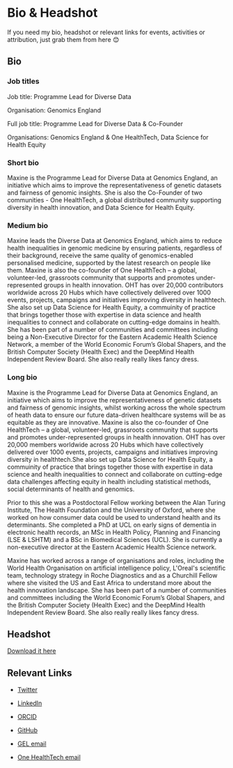 # Bio & Headshot 

If you need my bio, headshot or relevant links for events, activities or attribution, just grab them from here 😊

## Bio 

### Job titles

Job title: Programme Lead for Diverse Data

Organisation: Genomics England

Full job title: Programme Lead for Diverse Data & Co-Founder

Organisations: Genomics England & One HealthTech, Data Science for Health Equity

### Short bio
Maxine is the Programme Lead for Diverse Data at Genomics England, an initiative which aims to improve the representativeness of genetic datasets and fairness of genomic insights. She is also the Co-Founder of two communities - One HealthTech, a global distributed community supporting diversity in health innovation, and Data Science for Health Equity. 

### Medium bio
Maxine leads the Diverse Data at Genomics England, which aims to reduce health inequalities in genomic medicine by ensuring patients, regardless of their background, receive the same quality of genomics-enabled personalised medicine, supported by the latest research on people like them. Maxine is also the co-founder of One HealthTech – a global, volunteer-led, grassroots community that supports and promotes under-represented groups in health innovation. OHT has over 20,000 contributors worldwide across 20 Hubs which have collectively delivered over 1000 events, projects, campaigns and initiatives improving diversity in healthtech. She also set up Data Science for Health Equity, a commuinity of practice that brings together those with expertise in data science and health inequalities to connect and collaborate on cutting-edge domains in health. She has been part of a number of communities and committees including being a Non-Executive Director for the Eastern Academic Health Science Network, a member of the World Economic Forum’s Global Shapers, and the British Computer Society (Health Exec) and the DeepMind Health Independent Review Board. She also really really likes fancy dress.


### Long bio 
Maxine is the Programme Lead for Diverse Data at Genomics England, an initiative which aims to improve the representativeness of genetic datasets and fairness of genomic insights, whilst working across the whole spectrum of heath data to ensure our future data-driven healthcare systems will be as equitable as they are innovative. Maxine is also the co-founder of One HealthTech – a global, volunteer-led, grassroots community that supports and promotes under-represented groups in health innovation. OHT has over 20,000 members worldwide across 20 Hubs which have collectively delivered over 1000 events, projects, campaigns and initiatives improving diversity in healthtech.She also set up Data Science for Health Equity, a commuinity of practice that brings together those with expertise in data science and health inequalities to connect and collaborate on cutting-edge data challenges affecting equity in health including statistical methods, social determinants of health and genomics.

Prior to this she was a Postdoctoral Fellow working between the Alan Turing Institute, The Health Foundation and the University of Oxford, where she worked on how consumer data could be used to understand health and its determinants. She completed a PhD at UCL on early signs of dementia in electronic health records, an MSc in Health Policy, Planning and Financing (LSE & LSHTM) and a BSc in Biomedical Sciences (UCL). She is currently a non-executive director at the Eastern Academic Health Science network.

Maxine has worked across a range of organisations and roles, including the World Health Organisation on artificial intelligence policy, L'Oreal's scientific team, technology strategy in Roche Diagnostics and as a Churchill Fellow where she visited the US and East Africa to understand more about the health innovation landscape. She has been part of a number of communities and committees including the World Economic Forum’s Global Shapers, and the British Computer Society (Health Exec) and the DeepMind Health Independent Review Board. She also really really likes fancy dress.

## Headshot

[Download it here](https://raw.githubusercontent.com/maximacki/headshot-bio/master/Maxine%20Mackintosh%20Headshot.jpg)

## Relevant Links

- [Twitter](https://twitter.com/Maxi_Macki)
- [LinkedIn](https://www.linkedin.com/in/maxinemackintosh/)
- [ORCID](https://orcid.org/0000-0003-3740-1302)
- [GitHub](https://github.com/maximacki)

- [GEL email](mailto:maxine.mackintosh@genomicsengland.co.uk)
- [One HealthTech email](mailto:maxine@onehealthtech.com)
